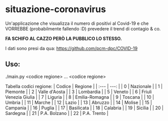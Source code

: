 # situazione-coronavirus

Un'applicazione che visualizza il numero di positivi al Covid-19 e che VORREBBE (probabilmente fallendo :D) prevedere il trend di contagio & co.

**FA SCHIFO AL CAZZO PERÒ LA PUBBLICO LO STESSO.**

I dati sono presi da qua: https://github.com/pcm-dpc/COVID-19

## Uso:

./main.py &lt;codice regione&gt; ... &lt;codice regione&gt;
  
Tabella codici regione:
| Codice | Regione               |
| :---   |                  ---: |
|  0     | Nazionale             |
|  1     | Piemonte              |
|  2     | Valle d'Aosta         |
|  3     | Lombardia             |
|  5     | Veneto                |
|  6     | Friuli Venezia Giulia |
|  7     | Liguria               |
|  8     | Emilia-Romagna        |
|  9     | Toscana               |
| 10     | Umbria                |
| 11     | Marche                |
| 12     | Lazio                 |
| 13     | Abruzzo               |
| 14     | Molise                |
| 15     | Campania              |
| 16     | Puglia                |
| 17     | Basilicata            |
| 18     | Calabria              |
| 19     | Sicilia               |
| 20     | Sardegna              |
| 21     | P.A. Bolzano          |
| 22     | P.A. Trento           |
